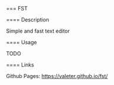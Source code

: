 === FST

==== Description

Simple and fast text editor

==== Usage

TODO

==== Links

Github Pages: https://valeter.github.io/fst/